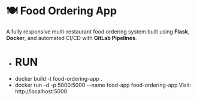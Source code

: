 # 🍽️ Food Ordering App
A fully responsive multi-restaurant food ordering system built using **Flask**, **Docker**, and automated CI/CD with **GitLab Pipelines**.
- # RUN
- docker build -t food-ordering-app .
- docker run -d -p 5000:5000 --name food-app food-ordering-app
Visit: http://localhost:5000

